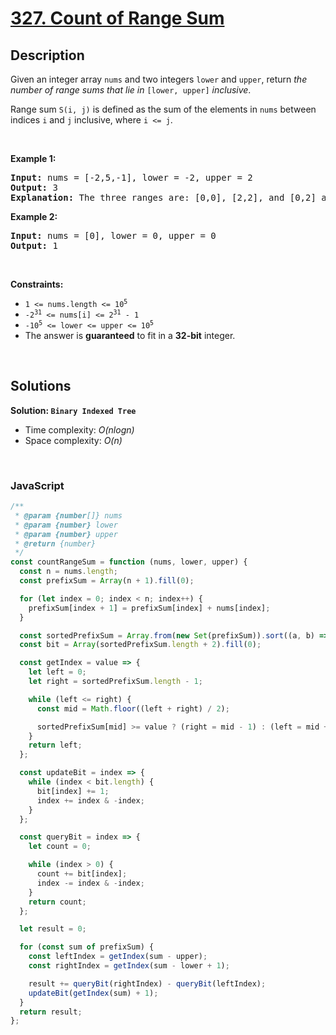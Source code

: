 # [327. Count of Range Sum](https://leetcode.com/problems/count-of-range-sum)

## Description

<div class="elfjS" data-track-load="description_content"><p>Given an integer array <code>nums</code> and two integers <code>lower</code> and <code>upper</code>, return <em>the number of range sums that lie in</em> <code>[lower, upper]</code> <em>inclusive</em>.</p>

<p>Range sum <code>S(i, j)</code> is defined as the sum of the elements in <code>nums</code> between indices <code>i</code> and <code>j</code> inclusive, where <code>i &lt;= j</code>.</p>

<p>&nbsp;</p>
<p><strong class="example">Example 1:</strong></p>

<pre><strong>Input:</strong> nums = [-2,5,-1], lower = -2, upper = 2
<strong>Output:</strong> 3
<strong>Explanation:</strong> The three ranges are: [0,0], [2,2], and [0,2] and their respective sums are: -2, -1, 2.
</pre>

<p><strong class="example">Example 2:</strong></p>

<pre><strong>Input:</strong> nums = [0], lower = 0, upper = 0
<strong>Output:</strong> 1
</pre>

<p>&nbsp;</p>
<p><strong>Constraints:</strong></p>

<ul>
	<li><code>1 &lt;= nums.length &lt;= 10<sup>5</sup></code></li>
	<li><code>-2<sup>31</sup> &lt;= nums[i] &lt;= 2<sup>31</sup> - 1</code></li>
	<li><code>-10<sup>5</sup> &lt;= lower &lt;= upper &lt;= 10<sup>5</sup></code></li>
	<li>The answer is <strong>guaranteed</strong> to fit in a <strong>32-bit</strong> integer.</li>
</ul>
</div>

<p>&nbsp;</p>

## Solutions

**Solution: `Binary Indexed Tree`**

- Time complexity: <em>O(nlogn)</em>
- Space complexity: <em>O(n)</em>

<p>&nbsp;</p>

### **JavaScript**

```js
/**
 * @param {number[]} nums
 * @param {number} lower
 * @param {number} upper
 * @return {number}
 */
const countRangeSum = function (nums, lower, upper) {
  const n = nums.length;
  const prefixSum = Array(n + 1).fill(0);

  for (let index = 0; index < n; index++) {
    prefixSum[index + 1] = prefixSum[index] + nums[index];
  }

  const sortedPrefixSum = Array.from(new Set(prefixSum)).sort((a, b) => a - b);
  const bit = Array(sortedPrefixSum.length + 2).fill(0);

  const getIndex = value => {
    let left = 0;
    let right = sortedPrefixSum.length - 1;

    while (left <= right) {
      const mid = Math.floor((left + right) / 2);

      sortedPrefixSum[mid] >= value ? (right = mid - 1) : (left = mid + 1);
    }
    return left;
  };

  const updateBit = index => {
    while (index < bit.length) {
      bit[index] += 1;
      index += index & -index;
    }
  };

  const queryBit = index => {
    let count = 0;

    while (index > 0) {
      count += bit[index];
      index -= index & -index;
    }
    return count;
  };

  let result = 0;

  for (const sum of prefixSum) {
    const leftIndex = getIndex(sum - upper);
    const rightIndex = getIndex(sum - lower + 1);

    result += queryBit(rightIndex) - queryBit(leftIndex);
    updateBit(getIndex(sum) + 1);
  }
  return result;
};
```
